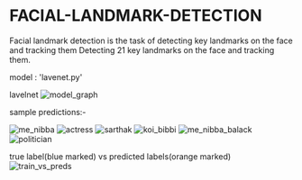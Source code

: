 # FACIAL-LANDMARK-DETECTION
 Facial landmark detection is the task of detecting key landmarks on the face and tracking them
 Detecting 21 key landmarks on the face and tracking them.
 
 model : 'lavenet.py'
 
 
 lavelnet
 ![model_graph](https://user-images.githubusercontent.com/33664965/71303408-407f0700-23de-11ea-9cbc-9f8db6575720.png)
 
 
 
 sample predictions:-
 
 ![me_nibba](https://user-images.githubusercontent.com/33664965/66774150-8ac7a180-eede-11e9-915d-c74b2aba6d4a.jpeg)
 ![actress](https://user-images.githubusercontent.com/33664965/66774182-9f0b9e80-eede-11e9-9d72-200a1542672a.jpeg)
 ![sarthak](https://user-images.githubusercontent.com/33664965/66774162-8ef3bf00-eede-11e9-8007-9cd56fab1438.jpeg)
 ![koi_bibbi](https://user-images.githubusercontent.com/33664965/66774149-8a2f0b00-eede-11e9-9da7-01eba103c9e6.jpeg)
 ![me_nibba_balack](https://user-images.githubusercontent.com/33664965/66774152-8ac7a180-eede-11e9-8f70-16af9a176a7c.jpeg)
 ![politician](https://user-images.githubusercontent.com/33664965/66774155-8c916500-eede-11e9-8186-d97e21d2865d.jpeg)
 
 
 
 true label(blue marked) vs predicted labels(orange marked)
 ![train_vs_preds](https://user-images.githubusercontent.com/33664965/66774163-9024ec00-eede-11e9-82c7-e4fe1aaeaad0.jpeg)
